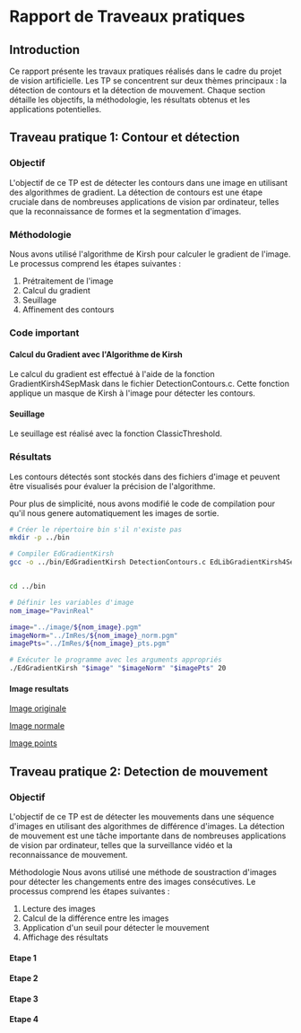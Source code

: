 # Rapport de Traveaux pratiques

## Introduction

Ce rapport présente les travaux pratiques réalisés dans le cadre du projet de vision artificielle. Les TP se concentrent sur deux thèmes principaux : la détection de contours et la détection de mouvement. Chaque section détaille les objectifs, la méthodologie, les résultats obtenus et les applications potentielles.

## Traveau pratique 1: Contour et détection

### Objectif

L'objectif de ce TP est de détecter les contours dans une image en utilisant des algorithmes de gradient. La détection de contours est une étape cruciale dans de nombreuses applications de vision par ordinateur, telles que la reconnaissance de formes et la segmentation d'images.

### Méthodologie

Nous avons utilisé l'algorithme de Kirsh pour calculer le gradient de l'image. Le processus comprend les étapes suivantes :

1. Prétraitement de l'image
2. Calcul du gradient
3. Seuillage
4. Affinement des contours

### Code important

#### Calcul du Gradient avec l'Algorithme de Kirsh

Le calcul du gradient est effectué à l'aide de la fonction GradientKirsh4SepMask dans le fichier DetectionContours.c. Cette fonction applique un masque de Kirsh à l'image pour détecter les contours.

#### Seuillage

Le seuillage est réalisé avec la fonction ClassicThreshold.

### Résultats

Les contours détectés sont stockés dans des fichiers d'image et peuvent être visualisés pour évaluer la précision de l'algorithme.

Pour plus de simplicité, nous avons modifié le code de compilation pour qu'il nous genere automatiquement les images de sortie.

```bash
# Créer le répertoire bin s'il n'existe pas
mkdir -p ../bin

# Compiler EdGradientKirsh
gcc -o ../bin/EdGradientKirsh DetectionContours.c EdLibGradientKirsh4SepMasks.c EdLibThinning.c EdLibEdgeUtilities.c EdUtilities.c EdLibThreshold.c


cd ../bin

# Définir les variables d'image
nom_image="PavinReal"

image="../image/${nom_image}.pgm"
imageNorm="../ImRes/${nom_image}_norm.pgm"
imagePts="../ImRes/${nom_image}_pts.pgm"

# Exécuter le programme avec les arguments appropriés
./EdGradientKirsh "$image" "$imageNorm" "$imagePts" 20
```

#### Image resultats

[Image originale](./Tp/EFREI_IRV_VAAS/TPContour/NewAdonner_GradKThrThi_Sep/Image/Bureau.pgm)

[Image normale](./Tp/EFREI_IRV_VAAS/TPContour/NewAdonner_GradKThrThi_Sep/ImRes/Bureau_norm.pgm)

[Image points](./Tp/EFREI_IRV_VAAS/TPContour/NewAdonner_GradKThrThi_Sep/ImRes/Bureau_pts.pgm)

## Traveau pratique 2: Detection de mouvement

### Objectif

L'objectif de ce TP est de détecter les mouvements dans une séquence d'images en utilisant des algorithmes de différence d'images. La détection de mouvement est une tâche importante dans de nombreuses applications de vision par ordinateur, telles que la surveillance vidéo et la reconnaissance de mouvement.

Méthodologie
Nous avons utilisé une méthode de soustraction d'images pour détecter les changements entre des images consécutives. Le processus comprend les étapes suivantes :

1. Lecture des images
2. Calcul de la différence entre les images
3. Application d'un seuil pour détecter le mouvement
4. Affichage des résultats

#### Etape 1

#### Etape 2

#### Etape 3

#### Etape 4
